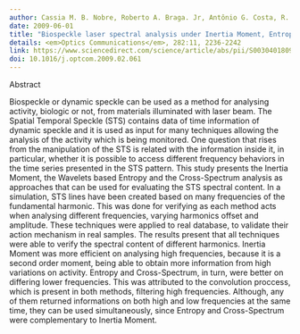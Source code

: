 ```yaml
---
author: Cassia M. B. Nobre, Roberto A. Braga. Jr, Antônio G. Costa, R. R. Cardoso, Washington Santos da Silva, Thelma Sáfadi.
date: 2009-06-01
title: "Biospeckle laser spectral analysis under Inertia Moment, Entropy and Cross-Spectrum methods"
details: <em>Optics Communications</em>, 282:11, 2236-2242
link: https://www.sciencedirect.com/science/article/abs/pii/S003040180900203X
doi: 10.1016/j.optcom.2009.02.061
---
```


Abstract

Biospeckle or dynamic speckle can be used as a method for analysing activity, biologic or not, from materials illuminated with laser beam. The Spatial Temporal Speckle (STS) contains data of time information of dynamic speckle and it is used as input for many techniques allowing the analysis of the activity which is being monitored. One question that rises from the manipulation of the STS is related with the information inside it, in particular, whether it is possible to access different frequency behaviors in the time series presented in the STS pattern. This study presents the Inertia Moment, the Wavelets based Entropy and the Cross-Spectrum analysis as approaches that can be used for evaluating the STS spectral content. In a simulation, STS lines have been created based on many frequencies of the fundamental harmonic. This was done for verifying as each method acts when analysing different frequencies, varying harmonics offset and amplitude. These techniques were applied to real database, to validate their action mechanism in real samples. The results present that all techniques were able to verify the spectral content of different harmonics. Inertia Moment was more efficient on analysing high frequencies, because it is a second order moment, being able to obtain more information from high variations on activity. Entropy and Cross-Spectrum, in turn, were better on differing lower frequencies. This was attributed to the convolution proccess, which is present in both methods, filtering high frequencies. Although, any of them returned informations on both high and low frequencies at the same time, they can be used simultaneously, since Entropy and Cross-Spectrum were complementary to Inertia Moment.
